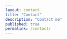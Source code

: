 ```yaml
---
layout: contact
title: "Contact"
description: "Contact me"
published: true
permalink: /contact/
---
```

